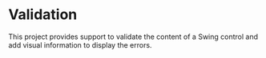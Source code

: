 # Validation

This project provides support to validate the content of a Swing control and add visual information to display the errors.

